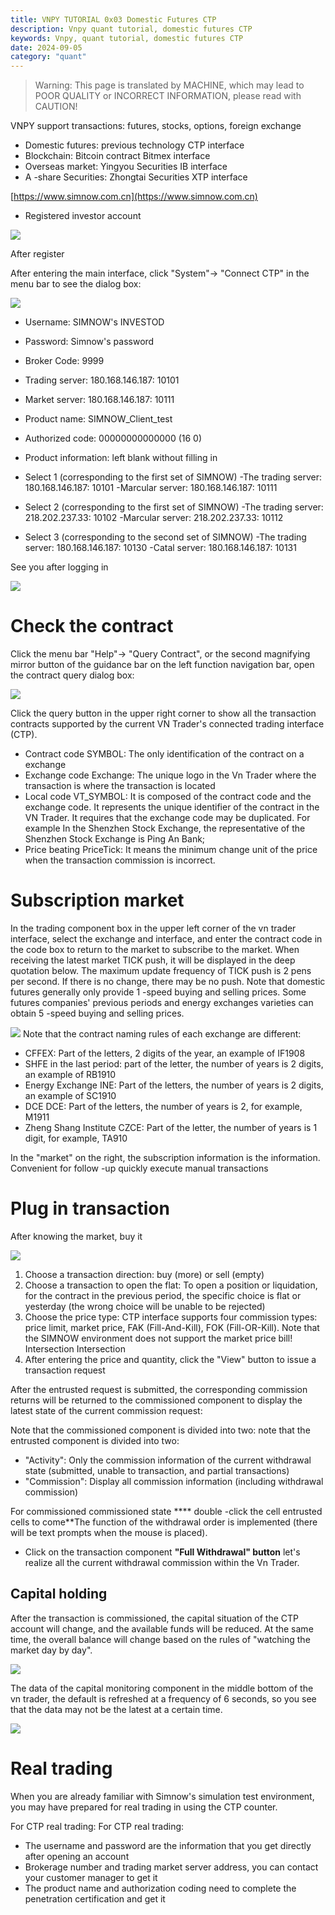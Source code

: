 ```yaml
---
title: VNPY TUTORIAL 0x03 Domestic Futures CTP
description: Vnpy quant tutorial, domestic futures CTP
keywords: Vnpy, quant tutorial, domestic futures CTP
date: 2024-09-05
category: "quant" 
---
```


> Warning: This page is translated by MACHINE, which may lead to POOR QUALITY or INCORRECT INFORMATION, please read with CAUTION!


VNPY support transactions: futures, stocks, options, foreign exchange

* Domestic futures: previous technology CTP interface
* Blockchain: Bitcoin contract Bitmex interface
* Overseas market: Yingyou Securities IB interface
* A -share Securities: Zhongtai Securities XTP interface


 [https://www.simnow.com.cn](https://www.simnow.com.cn) 

* Registered investor account




 ![](https://i-blog.csdnimg.cn/blog_migrate/50be935380100076e9994b8d39f3e737.png) 


After register

After entering the main interface, click "System"-> "Connect CTP" in the menu bar to see the dialog box:

 ![](https://mmbiz.qpic.cn/mmbiz_png/3HpBCK3bblBlC7XKiauJqp1EcQfwYFUzV2Fm1Pj4E7Jr1YzFMr3TK8bzjtIefib8vOkbAXRdZpywR8aickfkvU51Q/640?wx_fmt=png) 


- Username: SIMNOW's INVESTOD
- Password: Simnow's password
- Broker Code: 9999
- Trading server: 180.168.146.187: 10101
- Market server: 180.168.146.187: 10111
- Product name: SIMNOW_Client_test
- Authorized code: 00000000000000 (16 0)
- Product information: left blank without filling in


- Select 1 (corresponding to the first set of SIMNOW)
-The trading server: 180.168.146.187: 10101
-Marcular server: 180.168.146.187: 10111
- Select 2 (corresponding to the first set of SIMNOW)
-The trading server: 218.202.237.33: 10102
-Marcular server: 218.202.237.33: 10112
- Select 3 (corresponding to the second set of SIMNOW)
-The trading server: 180.168.146.187: 10130
-Catal server: 180.168.146.187: 10131

See you after logging in

 ![](https://mmbiz.qpic.cn/mmbiz_png/3HpBCK3bblBlC7XKiauJqp1EcQfwYFUzVSyPWJQED2rgkHhQyqYAQZqGVBxlJaYCia81xMviaCiabvyo3XswFPic4Dw/640?wx_fmt=png) 


# Check the contract

Click the menu bar "Help"-> "Query Contract", or the second magnifying mirror button of the guidance bar on the left function navigation bar, open the contract query dialog box:

 ![](https://mmbiz.qpic.cn/mmbiz_png/3HpBCK3bblBlC7XKiauJqp1EcQfwYFUzVf6gLafyFqgCATlXJCA9eIfoxly5qBOypp44ncpTSwWZKPibuepGamHQ/640?wx_fmt=png) 


Click the query button in the upper right corner to show all the transaction contracts supported by the current VN Trader's connected trading interface (CTP).


- Contract code SYMBOL: The only identification of the contract on a exchange
- Exchange code Exchange: The unique logo in the Vn Trader where the transaction is where the transaction is located
- Local code VT_SYMBOL: It is composed of the contract code and the exchange code. It represents the unique identifier of the contract in the VN Trader. It requires that the exchange code may be duplicated. For example In the Shenzhen Stock Exchange, the representative of the Shenzhen Stock Exchange is Ping An Bank;
- Price beating PriceTick: It means the minimum change unit of the price when the transaction commission is incorrect.



# Subscription market

In the trading component box in the upper left corner of the vn trader interface, select the exchange and interface, and enter the contract code in the code box to return to the market to subscribe to the market.
When receiving the latest market TICK push, it will be displayed in the deep quotation below. The maximum update frequency of TICK push is 2 pens per second. If there is no change, there may be no push.
Note that domestic futures generally only provide 1 -speed buying and selling prices. Some futures companies' previous periods and energy exchanges varieties can obtain 5 -speed buying and selling prices.


 ![](https://xcy-1251434521.cos.ap-chengdu.myqcloud.com/picture/202409051333423.png?imageSlim) 
Note that the contract naming rules of each exchange are different:
- CFFEX: Part of the letters, 2 digits of the year, an example of IF1908
- SHFE in the last period: part of the letter, the number of years is 2 digits, an example of RB1910
- Energy Exchange INE: Part of the letters, the number of years is 2 digits, an example of SC1910
- DCE DCE: Part of the letters, the number of years is 2, for example, M1911
- Zheng Shang Institute CZCE: Part of the letter, the number of years is 1 digit, for example, TA910

In the "market" on the right, the subscription information is the information. Convenient for follow -up quickly execute manual transactions


# Plug in transaction

After knowing the market, buy it


 ![](https://xcy-1251434521.cos.ap-chengdu.myqcloud.com/picture/202409051355983.png?imageSlim) 

1. Choose a transaction direction: buy (more) or sell (empty)
2. Choose a transaction to open the flat: To open a position or liquidation, for the contract in the previous period, the specific choice is flat or yesterday (the wrong choice will be unable to be rejected)
3. Choose the price type: CTP interface supports four commission types: price limit, market price, FAK (Fill-And-Kill), FOK (Fill-OR-Kill). Note that the SIMNOW environment does not support the market price bill! Intersection Intersection
4. After entering the price and quantity, click the "View" button to issue a transaction request


After the entrusted request is submitted, the corresponding commission returns will be returned to the commissioned component to display the latest state of the current commission request:

Note that the commissioned component is divided into two: note that the entrusted component is divided into two:

- "Activity": Only the commission information of the current withdrawal state (submitted, unable to transaction, and partial transactions)
- "Commission": Display all commission information (including withdrawal commission)

For commissioned commissioned state
 **** double -click the cell entrusted cells to come**The function of the withdrawal order is implemented (there will be text prompts when the mouse is placed).
* Click on the transaction component **"Full Withdrawal" button** let's realize all the current withdrawal commission within the Vn Trader.



## Capital holding

After the transaction is commissioned, the capital situation of the CTP account will change, and the available funds will be reduced. At the same time, the overall balance will change based on the rules of "watching the market day by day".

 ![](https://mmbiz.qpic.cn/mmbiz_png/3HpBCK3bblBlC7XKiauJqp1EcQfwYFUzVQEElpDItOibTooDWecQQvNQheNdz4tSPvWKHe89K84Fd6gicqGibpRXKA/640?wx_fmt=png&tp=webp&wxfrom=5&wx_lazy=1&wx_co=1) 


The data of the capital monitoring component in the middle bottom of the vn trader, the default is refreshed at a frequency of 6 seconds, so you see that the data may not be the latest at a certain time.


 ![](https://mmbiz.qpic.cn/mmbiz_png/3HpBCK3bblBlC7XKiauJqp1EcQfwYFUzVyKXqiaTRHa88fP7PicS2kGvBkyD8icJmItHy4WrPdlIasZtEibKkf4T3ZA/640?wx_fmt=png&tp=webp&wxfrom=5&wx_lazy=1&wx_co=1) 



# Real trading

  

When you are already familiar with Simnow's simulation test environment, you may have prepared for real trading in using the CTP counter.

For CTP real trading: For CTP real trading:

- The username and password are the information that you get directly after opening an account
- Brokerage number and trading market server address, you can contact your customer manager to get it
- The product name and authorization coding need to complete the penetration certification and get it
